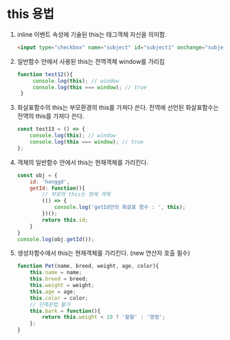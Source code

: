 # this 용법

1. inline 이벤트 속성에 기술된 this는 태그객체 자신을 의미함. 
    ```html
    <input type="checkbox" name="subject" id="subject1" onchange="subjectChanged(this);">
    ```
2. 일반함수 안에서 사용된 this는 전역객체 window를 가리킴
   ```javascript
   function test12(){
        console.log(this); // window
        console.log(this === window); // true
    }
    ```
3. 화살표함수의 this는 부모환경의 this를 가져다 쓴다. 전역에 선언된 화살표함수는 전역의 this를 가져다 쓴다.
    ```javascript
    const test13 = () => {
        console.log(this); // window
        console.log(this === window); // true
    };
    ```
4. 객체의 일반함수 안에서 this는 현재객체를 가리킨다.
    ```javascript
    const obj = {
        id: 'honggd',
        getId: function(){
            // 부모의 this는 현재 객체
            (() => {
                console.log('getId안의 화살표 함수 : ', this);
            })();
            return this.id;
        }
    }
    console.log(obj.getId());
    ```
5. 생성자함수에서 this는 현재객체를 가리킨다. (new 연산자 호출 필수)
    ```js
    function Pet(name, breed, weight, age, color){
        this.name = name;
        this.breed = breed;
        this.weight = weight;
        this.age = age;
        this.color = color;
        // 단축문법 불가
        this.bark = function(){
            return this.weight < 10 ? '왈왈' : '멍멍';
        };
    }
    ```